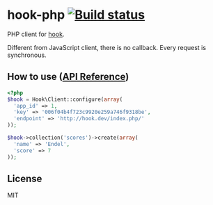 hook-php [![Build status](https://travis-ci.org/doubleleft/hook-php.svg?branch=master)](https://travis-ci.org/doubleleft/hook-php/)
===

PHP client for [hook](https://github.com/doubleleft/hook).

Different from JavaScript client, there is no callback. Every request is
synchronous.

How to use ([API Reference](http://doubleleft.github.io/hook-php))
---

```php
<?php
$hook = Hook\Client::configure(array(
  'app_id' => 1,
  'key' => '006f04b4f723c9920e259a746f9318be',
  'endpoint' => 'http://hook.dev/index.php/'
));

$hook->collection('scores')->create(array(
  'name' => 'Endel',
  'score' => 7
));
```

License
---

MIT
